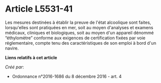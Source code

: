 # Article L5531-41

Les mesures destinées à établir la preuve de l'état alcoolique sont faites, lorsqu'elles sont pratiquées en mer, soit au
moyen d'analyses et examens médicaux, cliniques et biologiques, soit au moyen d'un appareil dénommé “éthylomètre” conforme
aux exigences de certification fixées par voie réglementaire, compte tenu des caractéristiques de son emploi à bord d'un
navire.

**Liens relatifs à cet article**

_Créé par_:

  - Ordonnance n°2016-1686 du 8 décembre 2016 - art. 4

